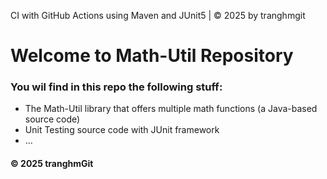 CI with GitHub Actions using Maven and JUnit5 | © 2025 by tranghmgit

# Welcome to Math-Util Repository
### You wil find in this repo the following stuff:
* The Math-Util library that offers multiple math functions (a Java-based source code)
* Unit Testing source code with JUnit framework
* ...


#### © 2025 tranghmGit

